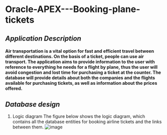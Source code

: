 # Oracle-APEX---Booking-plane-tickets
## *Application Description*
#### Air transportation is a vital option for fast and efficient travel between different destinations. On the basis of a ticket, people can use air transport. The application aims to provide information to the user with reference to everything he needs for a flight by plane, thus the user will avoid congestion and lost time for purchasing a ticket at the counter. The database will provide details about both the companies and the flights available for purchasing tickets, as well as information about the prices offered.

## *Database design*
   1. Logic diagram
    The figure below shows the logic diagram, which contains all the database entities for booking airline tickets and the links between them.
    ![image](https://github.com/IoanaFlore/Oracle-APEX---Booking-plane-tickets/assets/111995212/8da63e65-6fab-430d-91b0-0b518bcb2211)


